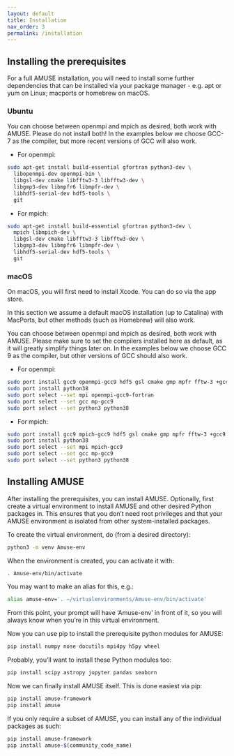 ```yaml
---
layout: default
title: Installation
nav_order: 3
permalink: /installation
---
```


## Installing the prerequisites
For a full AMUSE installation, you will need to install some further dependencies that can be installed via your package manager - e.g. apt or yum on Linux; macports or homebrew on macOS.

### Ubuntu

You can choose between openmpi and mpich as desired, both work with AMUSE. Please do not install both!
In the examples below we choose GCC-7 as the compiler, but more recent versions of GCC will also work.

- For openmpi:

```bash
sudo apt-get install build-essential gfortran python3-dev \
  libopenmpi-dev openmpi-bin \
  libgsl-dev cmake libfftw3-3 libfftw3-dev \
  libgmp3-dev libmpfr6 libmpfr-dev \
  libhdf5-serial-dev hdf5-tools \
  git
```

- For mpich:

```bash
sudo apt-get install build-essential gfortran python3-dev \
  mpich libmpich-dev \
  libgsl-dev cmake libfftw3-3 libfftw3-dev \
  libgmp3-dev libmpfr6 libmpfr-dev \
  libhdf5-serial-dev hdf5-tools \
  git
```

### macOS

On macOS, you will first need to install Xcode. You can do so via the app store.

In this section we assume a default macOS installation (up to Catalina) with MacPorts, but other methods (such as Homebrew) will also work.

You can choose between openmpi and mpich as desired, both work with AMUSE. 
Please make sure to set the compilers installed here as default, as it will greatly simplify things later on.
In the examples below we choose GCC 9 as the compiler, but other versions of GCC should also work.

- For openmpi:

```bash
sudo port install gcc9 openmpi-gcc9 hdf5 gsl cmake gmp mpfr fftw-3 +gcc9
sudo port install python38
sudo port select --set mpi openmpi-gcc9-fortran
sudo port select --set gcc mp-gcc9
sudo port select --set python3 python38
```

- For mpich:

```bash
sudo port install gcc9 mpich-gcc9 hdf5 gsl cmake gmp mpfr fftw-3 +gcc9
sudo port install python38
sudo port select --set mpi mpich-gcc9
sudo port select --set gcc mp-gcc9
sudo port select --set python3 python38
```

## Installing AMUSE

After installing the prerequisites, you can install AMUSE.
Optionally, first create a virtual environment to install AMUSE and other desired Python packages in.
This ensures that you don’t need root privileges and that your AMUSE environment is isolated from other system-installed packages.

To create the virtual environment, do (from a desired directory):

```bash
python3 -m venv Amuse-env
```

When the environment is created, you can activate it with:

```bash
. Amuse-env/bin/activate
```
You may want to make an alias for this, e.g.:

```bash
alias amuse-env='. ~/virtualenvironments/Amuse-env/bin/activate'
```
From this point, your prompt will have ‘Amuse-env’ in front of it, so you will always know when you’re in this virtual environment.

Now you can use pip to install the prerequisite python modules for AMUSE:

```bash
pip install numpy nose docutils mpi4py h5py wheel
```
Probably, you’ll want to install these Python modules too:

```bash
pip install scipy astropy jupyter pandas seaborn
```
Now we can finally install AMUSE itself.
This is done easiest via pip:
```bash
pip install amuse-framework
pip install amuse
```
If you only require a subset of AMUSE, you can install any of the individual packages as such:
```bash
pip install amuse-framework
pip install amuse-$(community_code_name)
```
